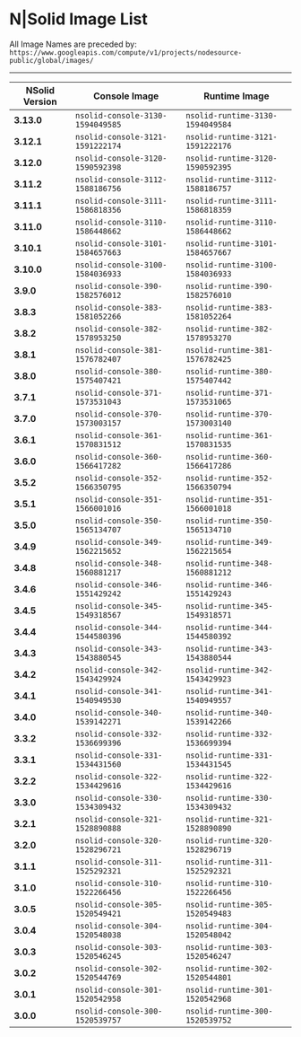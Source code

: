 # N|Solid Image List

All Image Names are preceded by: `https://www.googleapis.com/compute/v1/projects/nodesource-public/global/images/`

---

| NSolid Version |          Console Image          |         Runtime Image           |
|----------------|---------------------------------|---------------------------------|
|   **3.13.0**    | `nsolid-console-3130-1594049585` | `nsolid-runtime-3130-1594049584` |
|   **3.12.1**    | `nsolid-console-3121-1591222174` | `nsolid-runtime-3121-1591222176` |
|   **3.12.0**    | `nsolid-console-3120-1590592398` | `nsolid-runtime-3120-1590592395` |
|   **3.11.2**    | `nsolid-console-3112-1588186756` | `nsolid-runtime-3112-1588186757` |
|   **3.11.1**    | `nsolid-console-3111-1586818356` | `nsolid-runtime-3111-1586818359` |
|   **3.11.0**    | `nsolid-console-3110-1586448662` | `nsolid-runtime-3110-1586448662` |
|   **3.10.1**    | `nsolid-console-3101-1584657663` | `nsolid-runtime-3101-1584657667` |
|   **3.10.0**    | `nsolid-console-3100-1584036933` | `nsolid-runtime-3100-1584036933` |
|   **3.9.0**    | `nsolid-console-390-1582576012` | `nsolid-runtime-390-1582576010` |
|   **3.8.3**    | `nsolid-console-383-1581052266` | `nsolid-runtime-383-1581052264` |
|   **3.8.2**    | `nsolid-console-382-1578953250` | `nsolid-runtime-382-1578953270` |
|   **3.8.1**    | `nsolid-console-381-1576782407` | `nsolid-runtime-381-1576782425` |
|   **3.8.0**    | `nsolid-console-380-1575407421` | `nsolid-runtime-380-1575407442` |
|   **3.7.1**    | `nsolid-console-371-1573531043` | `nsolid-runtime-371-1573531065` |
|   **3.7.0**    | `nsolid-console-370-1573003157` | `nsolid-runtime-370-1573003140` |
|   **3.6.1**    | `nsolid-console-361-1570831512` | `nsolid-runtime-361-1570831535` |
|   **3.6.0**    | `nsolid-console-360-1566417282` | `nsolid-runtime-360-1566417286` |
|   **3.5.2**    | `nsolid-console-352-1566350795` | `nsolid-runtime-352-1566350794` |
|   **3.5.1**    | `nsolid-console-351-1566001016` | `nsolid-runtime-351-1566001018` |
|   **3.5.0**    | `nsolid-console-350-1565134707` | `nsolid-runtime-350-1565134710` |
|   **3.4.9**    | `nsolid-console-349-1562215652` | `nsolid-runtime-349-1562215654` |
|   **3.4.8**    | `nsolid-console-348-1560881217` | `nsolid-runtime-348-1560881212` |
|   **3.4.6**    | `nsolid-console-346-1551429242` | `nsolid-runtime-346-1551429243` |
|   **3.4.5**    | `nsolid-console-345-1549318567` | `nsolid-runtime-345-1549318571` |
|   **3.4.4**    | `nsolid-console-344-1544580396` | `nsolid-runtime-344-1544580392` |
|   **3.4.3**    | `nsolid-console-343-1543880545` | `nsolid-runtime-343-1543880544` |
|   **3.4.2**    | `nsolid-console-342-1543429924` | `nsolid-runtime-342-1543429923` |
|   **3.4.1**    | `nsolid-console-341-1540949530` | `nsolid-runtime-341-1540949557` |
|   **3.4.0**    | `nsolid-console-340-1539142271` | `nsolid-runtime-340-1539142266` |
|   **3.3.2**    | `nsolid-console-332-1536699396` | `nsolid-runtime-332-1536699394` |
|   **3.3.1**    | `nsolid-console-331-1534431560` | `nsolid-runtime-331-1534431545` |
|   **3.2.2**    | `nsolid-console-322-1534429616` | `nsolid-runtime-322-1534429616` |
|   **3.3.0**    | `nsolid-console-330-1534309432` | `nsolid-runtime-330-1534309432` |
|   **3.2.1**    | `nsolid-console-321-1528890888` | `nsolid-runtime-321-1528890890` |
|   **3.2.0**    | `nsolid-console-320-1528296721` | `nsolid-runtime-320-1528296719` |
|   **3.1.1**    | `nsolid-console-311-1525292321` | `nsolid-runtime-311-1525292321` |
|   **3.1.0**    | `nsolid-console-310-1522266456` | `nsolid-runtime-310-1522266456` |
|   **3.0.5**    | `nsolid-console-305-1520549421` | `nsolid-runtime-305-1520549483` |
|   **3.0.4**    | `nsolid-console-304-1520548038` | `nsolid-runtime-304-1520548042` |
|   **3.0.3**    | `nsolid-console-303-1520546245` | `nsolid-runtime-303-1520546247` |
|   **3.0.2**    | `nsolid-console-302-1520544769` | `nsolid-runtime-302-1520544801` |
|   **3.0.1**    | `nsolid-console-301-1520542958` | `nsolid-runtime-301-1520542968` |
|   **3.0.0**    | `nsolid-console-300-1520539757` | `nsolid-runtime-300-1520539752` |
